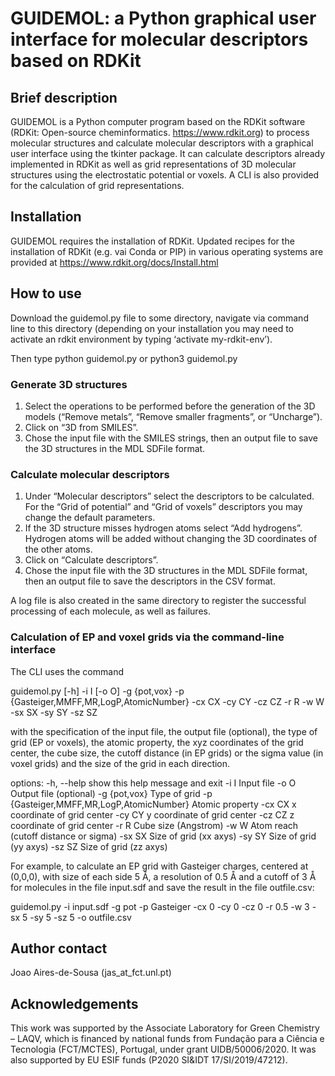 # GUIDEMOL: a Python graphical user interface for molecular descriptors based on RDKit


## Brief description

GUIDEMOL is a Python computer program based on the RDKit software (RDKit: Open-source cheminformatics. https://www.rdkit.org) to process molecular structures and calculate molecular descriptors with a graphical user interface using the tkinter package. It can calculate descriptors already implemented in RDKit as well as grid representations of 3D molecular structures using the electrostatic potential or voxels. A CLI is also provided for the calculation of grid representations.


## Installation

GUIDEMOL requires the installation of RDKit. Updated recipes for the installation of RDKit (e.g. vai Conda or PIP) in various operating systems are provided at https://www.rdkit.org/docs/Install.html


## How to use

Download the guidemol.py file to some directory, navigate via command line to this directory (depending on your installation you may need to activate an rdkit environment by typing ‘activate my-rdkit-env’).

Then type 
python guidemol.py
or
python3 guidemol.py


### Generate 3D structures

1. Select the operations to be performed before the generation of the 3D models (“Remove metals”, “Remove smaller fragments”, or  “Uncharge”).
2. Click on “3D from SMILES”.
3. Chose the input file with the SMILES strings, then an output file to save the 3D structures in the MDL SDFile format.

### Calculate molecular descriptors

1. Under “Molecular descriptors” select the descriptors to be calculated. For the “Grid of potential” and “Grid of voxels” descriptors you may change the default parameters.
2. If the 3D structure misses hydrogen atoms select “Add hydrogens”. Hydrogen atoms will be added without changing the 3D coordinates of the other atoms.
3. Click on “Calculate descriptors”.
4. Chose the input file with the 3D structures in the MDL SDFile format, then an output file to save the descriptors in the CSV format.

A log file is also created in the same directory to register the successful processing of each molecule, as well as failures.

### Calculation of EP and voxel grids via the command-line interface

The CLI uses the command

guidemol.py [-h] -i I [-o O] -g {pot,vox} -p {Gasteiger,MMFF,MR,LogP,AtomicNumber} -cx CX -cy CY -cz CZ -r R -w W -sx SX -sy SY -sz SZ

with the specification of the input file, the output file (optional), the type of grid (EP or voxels), the atomic property, the xyz coordinates of the grid center, the cube size, the cutoff distance (in EP grids) or the sigma value (in voxel grids) and the size of the grid in each direction.

options:
  -h, --help		show this help message and exit
  -i I			Input file
  -o O			Output file (optional)
  -g {pot,vox}		Type of grid
  -p {Gasteiger,MMFF,MR,LogP,AtomicNumber}
			Atomic property
  -cx CX		x coordinate of grid center
  -cy CY		y coordinate of grid center
  -cz CZ		z coordinate of grid center
  -r R			Cube size (Angstrom)
  -w W			Atom reach (cutoff distance or sigma)
  -sx SX		Size of grid (xx axys)
  -sy SY		Size of grid (yy axys)
  -sz SZ		Size of grid (zz axys)

For example, to calculate an EP grid with Gasteiger charges, centered at (0,0,0), with size of each side 5 Å, a resolution of 0.5 Å and a cutoff of 3 Å for molecules in the file input.sdf and save the result in the file outfile.csv:

guidemol.py -i input.sdf -g pot -p Gasteiger -cx 0 -cy 0 -cz 0 -r 0.5 -w 3 -sx 5 -sy 5 -sz 5 -o outfile.csv

## Author contact
Joao Aires-de-Sousa (jas_at_fct.unl.pt)


## Acknowledgements

This work was supported by the Associate Laboratory for Green Chemistry – LAQV, which is financed by national funds from Fundação para a Ciência e Tecnologia (FCT/MCTES), Portugal, under grant UIDB/50006/2020. It was also supported by EU ESIF funds (P2020 SI&IDT 17/SI/2019/47212).
